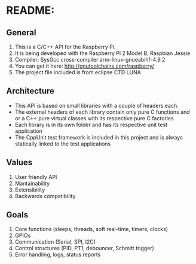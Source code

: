 # README:
## General
1. This is a C/C++ API for the Raspberry Pi.
2. It is being developed with the Raspberry Pi 2 Model B, Raspbian Jessie
  1. Compiler: SysGcc cross-compiler arm-linux-gnueabihf-4.9.2
  2. You can get it here: http://gnutoolchains.com/raspberry/
3. The project file included is from eclipse CTD LUNA
 
## Architecture
- This API is based on small libraries with a couple of headers each.
- The external headers of each library contain only pure C functions and or a C++ pure virtual classes with its respective pure C factories
- Each library is in its own folder and has its respective unit test application
- The CppUnit test framework is included in this project and is always statically linked to the test applications

## Values
1. User friendly API
2. Mantainability
3. Extensibility
4. Backwards compatibility

## Goals
1. Core functions (sleeps, threads, soft real-time, timers, clocks)
2. GPIOs
3. Communication (Serial, SPI, I2C)
4. Control structures (PID, PT1, debouncer, Schmitt trigger)
5. Error handling, logs, status reports
 

